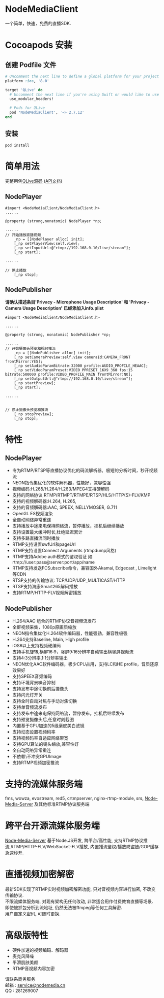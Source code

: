 # NodeMediaClient
一个简单，快速，免费的直播SDK.

# Cocoapods 安装
## 创建 Podfile 文件
```ruby
# Uncomment the next line to define a global platform for your project
platform :ios, '8.0'

target 'QLive' do
  # Uncomment the next line if you're using Swift or would like to use dynamic frameworks
  use_modular_headers!

  # Pods for QLive
  pod 'NodeMediaClient', '~> 2.7.12' 
end

```
## 安装
```shell
pod install
```

# 简单用法
完整用例[QLive源码](https://github.com/NodeMedia/QLive-iOS) [(API文档)](https://github.com/NodeMedia/NodeMediaClient-iOS/tree/2.x/docs)


## NodePlayer
```
#import <NodeMediaClient/NodeMediaClient.h>
......

@property (strong,nonatomic) NodePlayer *np;

......
// 开始播放直播视频
    _np = [[NodePlayer alloc] init];
    [_np setPlayerView:self.view];
    [_np setInputUrl:@"rtmp://192.168.0.10/live/stream"];
    [_np start];
    
......

// 停止播放
    [_np stop];
```

## NodePublisher

**请确认描述条目'Privacy - Microphone Usage Description' 和 'Privacy - Camera Usage Description' 已经添加入info.plist**

```
#import <NodeMediaClient/NodeMediaClient.h>

......

@property (strong, nonatomic) NodePublisher *np;

......
// 开始摄像头预览和视频推流
    _np = [[NodePublisher alloc] init];
    [_np setCameraPreview:self.view cameraId:CAMERA_FRONT frontMirror:YES];
    [_np setAudioParamBitrate:32000 profile:AUDIO_PROFILE_HEAAC];
    [_np setVideoParamPreset:VIDEO_PPRESET_16X9_360 fps:15 bitrate:500000 profile:VIDEO_PROFILE_MAIN frontMirror:NO];
    [_np setOutputUrl:@"rtmp://192.168.0.10/live/stream"];
    [_np startPreview];
    [_np start];

......


// 停止摄像头预览和推流
    [_np stopPreview];
    [_np stop];
```

# 特性
## NodePlayer
* 专为RTMP/RTSP等直播协议优化的码流解析器，极短的分析时间，秒开视频流
* NEON指令集优化的软件解码器，性能好，兼容性强
* 视频编码:H.265/H.264/H.263/MPEG4支持硬解码
* 支持的网络协议 RTMP/RTMPT/RTMPE/RTSP/HLS/HTTP(S)-FLV/KMP
* 支持的视频解码器:H.264, H.265,
* 支持的音频解码器:AAC, SPEEX, NELLYMOSER, G.711
* OpenGL ES视频渲染
* 全自动网络异常重连
* 支持播放中途来电保持网络流，暂停播放，挂机后继续播放
* 支持设置最大缓冲时长,杜绝延迟累计
* 支持多路直播流同时播放
* RTMP支持设置swfUrl和pageUrl
* RTMP支持设置Connect Arguments (rtmpdump风格)
* RTMP支持Adobe auth模式的鉴权验证 如rtmp://user:pass@server:port/app/name
* RTMP支持发送FCSubscribe命令，兼容国外Akamai, Edgecast , Limelight 等CDN
* RTSP支持的传输协议: TCP/UDP/UDP_MULTICAST/HTTP
* RTSP支持海康Smart265解码播放
* 支持RTMP/HTTP-FLV视频解密播放

## NodePublisher
* H.264/AAC 组合的RTMP协议音视频流发布
* 全屏视频采集，1080p原画质缩放
* NEON指令集优化H.264软件编码器，性能强劲，兼容性极强
* H.264支持Baseline, Main, High profile
* iOS8以上支持视频硬编码
* 支持手机旋转,横屏16:9，竖屏9:16分辨率自动输出横竖屏视频流
* 支持4:3分辨率,1:1分辨率输出
* NEON优化AAC软件编码器，极少CPU占用，支持LC和HE profile，音质还原效果好
* 支持SPEEX音频编码
* 支持环境背景噪音抑制
* 支持发布中途切换前后摄像头
* 支持闪光灯开关
* 支持全时自动对焦与手动对焦切换
* 支持单音频流发布
* 支持发布中途来电保持网络流，暂停发布，挂机后继续发布
* 支持预览摄像头后,任意时刻截图
* 内置基于GPU加速的5级磨皮美白滤镜
* 支持动态设置视频码率
* 支持视频码率自适应网络带宽
* 支持GPU算法的镜头缩放,兼容性好
* 全自动网络异常重连
* 不依赖\不冲突GPUImage
* 支持RTMP视频加密推流

# 支持的流媒体服务端
fms, wowza, evostream, red5, crtmpserver, nginx-rtmp-module, srs, [Node-Media-Server](https://github.com/illuspas/Node-Media-Server) 及其他标准RTMP协议服务端

# 跨平台开源流媒体服务端
[Node-Media-Server](https://github.com/illuspas/Node-Media-Server) 
基于Node.JS开发, 跨平台/高性能, 支持RTMP协议推流,RTMP/HTTP-FLV/WebSocket-FLV播放, 内置推流鉴权/播放防盗链/GOP缓存急速秒开.

# 直播视频加密解密
最新SDK实现了RTMP实时视频加密解密功能, 只对音视频内容进行加密, 不改变传输协议.  
不限流媒体服务端, 对现有架构无任何改动, 非常适合用作付费教育直播等场景.  
即使被抓包分析到流地址, 仍然无法被ffmpeg等任何工具解密.  
用户自定义密码, 可随时更换.

# 高级版特性
- 硬件加速的视频编码、解码器
- 麦克风降噪
- 平滑肌肤美颜
- RTMP音视频内容加密

请联系商务服务  
邮箱 : service@nodemedia.cn  
QQ : 281269007
